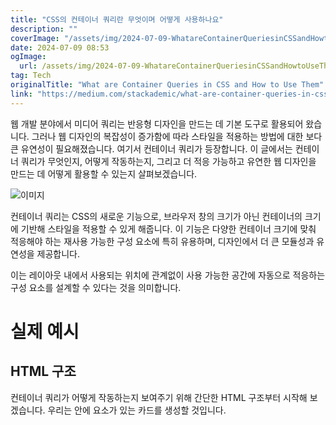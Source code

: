```yaml
---
title: "CSS의 컨테이너 쿼리란 무엇이며 어떻게 사용하나요"
description: ""
coverImage: "/assets/img/2024-07-09-WhatareContainerQueriesinCSSandHowtoUseThem_0.png"
date: 2024-07-09 08:53
ogImage:
  url: /assets/img/2024-07-09-WhatareContainerQueriesinCSSandHowtoUseThem_0.png
tag: Tech
originalTitle: "What are Container Queries in CSS and How to Use Them"
link: "https://medium.com/stackademic/what-are-container-queries-in-css-and-how-to-use-them-ee909d7e8781"
---
```


웹 개발 분야에서 미디어 쿼리는 반응형 디자인을 만드는 데 기본 도구로 활용되어 왔습니다. 그러나 웹 디자인의 복잡성이 증가함에 따라 스타일을 적용하는 방법에 대한 보다 큰 유연성이 필요해졌습니다. 여기서 컨테이너 쿼리가 등장합니다. 이 글에서는 컨테이너 쿼리가 무엇인지, 어떻게 작동하는지, 그리고 더 적응 가능하고 유연한 웹 디자인을 만드는 데 어떻게 활용할 수 있는지 살펴보겠습니다.

![이미지](/assets/img/2024-07-09-WhatareContainerQueriesinCSSandHowtoUseThem_0.png)

컨테이너 쿼리는 CSS의 새로운 기능으로, 브라우저 창의 크기가 아닌 컨테이너의 크기에 기반해 스타일을 적용할 수 있게 해줍니다. 이 기능은 다양한 컨테이너 크기에 맞춰 적응해야 하는 재사용 가능한 구성 요소에 특히 유용하며, 디자인에서 더 큰 모듈성과 유연성을 제공합니다.

이는 레이아웃 내에서 사용되는 위치에 관계없이 사용 가능한 공간에 자동으로 적응하는 구성 요소를 설계할 수 있다는 것을 의미합니다.

<div class="content-ad"></div>

# 실제 예시

## HTML 구조

컨테이너 쿼리가 어떻게 작동하는지 보여주기 위해 간단한 HTML 구조부터 시작해 보겠습니다. 우리는 안에 요소가 있는 카드를 생성할 것입니다.
